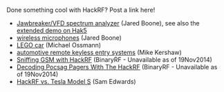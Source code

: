 Done something cool with HackRF?  Post a link here!

* [Jawbreaker/VFD spectrum analyzer](http://www.sharebrained.com/2013/05/21/maker-faire-radio-spectrum-analyzer/) (Jared Boone), see also the [extended demo on Hak5](http://hak5.org/episodes/hak5-1417)
* [wireless microphones](http://www.sharebrained.com/2013/06/15/wireless-microphones-and-hackrf/) (Jared Boone)
* [LEGO car](http://ossmann.blogspot.com/2013/06/hackrf-lego-car.html) (Michael Ossmann)
* [automotive remote keyless entry systems](http://blog.kismetwireless.net/2013/08/playing-with-hackrf-keyfobs.html) (Mike Kershaw)
* [Sniffing GSM with HackRF](http://binaryrf.com/viewtopic.php?t=6&f=9) (BinaryRF - Unavailable as of 19Nov2014)
* [Decoding Pocsag Pagers With The HackRF](http://binaryrf.com/viewtopic.php?f=9&t=8) (BinaryRF - Unavailable as of 19Nov2014)
* [HackRF vs. Tesla Model S](https://www.youtube.com/watch?v=575TcQJJWok) (Sam Edwards)